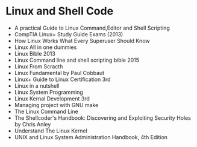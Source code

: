 # Linux and Shell Code
- A practical Guide to Linux Command,Editor and Shell Scripting
- CompTIA Linux+ Study Guide Exams (2013)
- How Linux Works What Every Superuser Should Know
- Linux All in one dummies
- Linux Bible 2013
- Linux Command line and shell scripting bible 2015
- Linux From Scracth
- Linux Fundamental by Paul Cobbaut
- Linux+ Guide to Linux Certification 3rd
- Linux in a nutshell
- Linux System Programming
- Linux Kernal Development 3rd
- Managing project with GNU make
- The Linux Command Line
- The Shellcoder's Handbook: Discovering and Exploiting Security Holes by Chris Anley
- Understand The Linux Kernel
- UNIX and Linux System Administration Handbook, 4th Edition